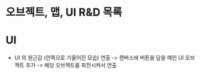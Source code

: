 # 오브젝트, 맵, UI R&D 목록




# UI
 - UI 의 원근감 (안쪽으로 기울어진 모습) 연출 ->
    캔버스에 버튼을 담을 메인 UI 오브젝트 추가 -> 해당 오브젝트를 회전시켜서 연출

